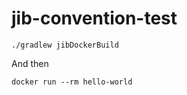 # jib-convention-test

~~~
./gradlew jibDockerBuild
~~~

And then

~~~
docker run --rm hello-world
~~~
